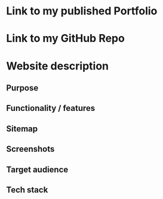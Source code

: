 # Link to my published Portfolio
# Link to my GitHub Repo
# Website description
## Purpose
## Functionality / features
## Sitemap
## Screenshots
## Target audience
## Tech stack 
